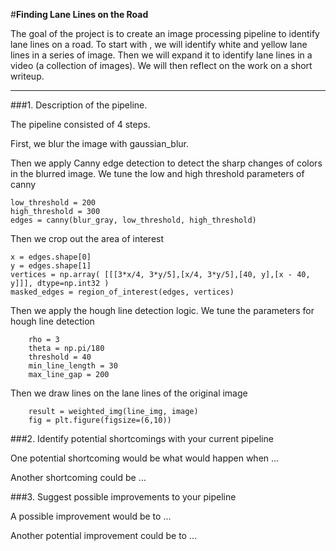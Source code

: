 #**Finding Lane Lines on the Road** 

The goal of the project is to create an image processing pipeline to identify lane lines on a road. To start with , we will identify white and yellow lane lines in a series of image. Then we will expand it to identify lane lines in a video (a collection of images). We will then reflect on the work on a short writeup.


[//]: # (Image References)

[image1]: ./examples/grayscale.jpg "Grayscale"

---

###1. Description of the pipeline. 

The pipeline consisted of 4 steps. 

First, we blur the image with gaussian_blur.

Then we apply Canny edge detection to detect the sharp changes of colors in the blurred image. We tune the low and high threshold parameters of canny
```
low_threshold = 200
high_threshold = 300
edges = canny(blur_gray, low_threshold, high_threshold)
```    
Then we crop out the area of interest 

```
x = edges.shape[0]
y = edges.shape[1]
vertices = np.array( [[[3*x/4, 3*y/5],[x/4, 3*y/5],[40, y],[x - 40, y]]], dtype=np.int32 )
masked_edges = region_of_interest(edges, vertices)
```
Then we apply the hough line detection logic. We tune the parameters for hough line detection

```
    rho = 3
    theta = np.pi/180
    threshold = 40
    min_line_length = 30
    max_line_gap = 200
```
Then we draw lines on the lane lines of the original image

```
    result = weighted_img(line_img, image)
    fig = plt.figure(figsize=(6,10))
```



###2. Identify potential shortcomings with your current pipeline


One potential shortcoming would be what would happen when ... 

Another shortcoming could be ...


###3. Suggest possible improvements to your pipeline

A possible improvement would be to ...

Another potential improvement could be to ...
